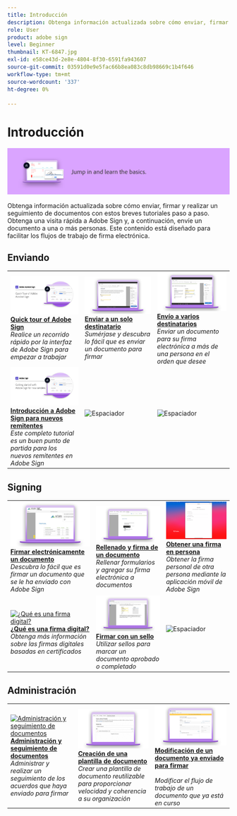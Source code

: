 ```yaml
---
title: Introducción
description: Obtenga información actualizada sobre cómo enviar, firmar y realizar un seguimiento de documentos con estos breves tutoriales paso a paso
role: User
product: adobe sign
level: Beginner
thumbnail: KT-6847.jpg
exl-id: e58ce43d-2e8e-4804-8f30-6591fa943607
source-git-commit: 03591d0e9e5fac66b8ea083c8db98669c1b4f646
workflow-type: tm+mt
source-wordcount: '337'
ht-degree: 0%

---
```


# Introducción

![Imagen de inicio de Sign](../assets/Hero-GettingStarted.png)

Obtenga información actualizada sobre cómo enviar, firmar y realizar un seguimiento de documentos con estos breves tutoriales paso a paso. Obtenga una visita rápida a Adobe Sign y, a continuación, envíe un documento a una o más personas. Este contenido está diseñado para facilitar los flujos de trabajo de firma electrónica.

## Enviando

<table style="table-layout:fixed">
<tr>
 <td>
    <a href="quick-tour.md">
      <img alt="Quick tour of Adobe Sign" src="../assets/Quick-Tour.png" />
    </a>
    <div>
    <a href="quick-tour.md"><strong>Quick tour of Adobe Sign</strong></a>
    </div>
    <em>Realice un recorrido rápido por la interfaz de Adobe Sign para empezar a trabajar</em>
    <br>
  </td>
  <td>
    <a href="send-to-single-recipient.md">
      <img alt="Enviar a un solo destinatario" src="../assets/Send-to-single-recipient.png" />
    </a>
    <div>
    <a href="send-to-single-recipient.md"><strong>Enviar a un solo destinatario</strong></a>
    </div>
    <em>Sumérjase y descubra lo fácil que es enviar un documento para firmar</em>
    <br>
  </td>
  <td>
    <a href="send-to-multiple-recipients.md">
      <img alt="Envío a varios destinatarios" src="../assets/Sending-to-multiple-recipients.png" />
    </a>
    <div>
    <a href="send-to-multiple-recipients.md"><strong>Envío a varios destinatarios</strong></a>
    </div>
    <em>Enviar un documento para su firma electrónica a más de una persona en el orden que desee</em>
    <br>
  </td>
</tr>
<tr>
  <td>
    <a href="new-sender.md">
      <img alt="Introducción a Adobe Sign para nuevos remitentes" src="../assets/gettingstartednew.png" />
    </a>
    <div>
    <a href="new-sender.md"><strong>Introducción a Adobe Sign para nuevos remitentes</strong></a>
    </div>
    <em>Este completo tutorial es un buen punto de partida para los nuevos remitentes en Adobe Sign</em>
    <br>
  </td>
  <td>
    <img alt="Espaciador" src="../assets/Grayspacer.png" />
    <div>
    <br>
  </td>
  <td>
    <img alt="Espaciador" src="../assets/Grayspacer.png" />
    <div>
    <br>
  </td>
</tr>
</table>

## Signing

<table style="table-layout:fixed">
<tr>
  <td>
    <a href="electronically-sign-a-document.md">
      <img alt="Firmar electrónicamente un documento" src="../assets/Electronically-sign.png" />
    </a>
    <div>
    <a href="electronically-sign-a-document.md"><strong>Firmar electrónicamente un documento</strong></a>
    </div>
    <em>Descubra lo fácil que es firmar un documento que se le ha enviado con Adobe Sign</em>
    <br>
  </td>
  <td>
    <a href="fill-and-sign.md">
      <img alt="Rellenado y firma de un documento" src="../assets/FillandSign.png" />
    </a>
    <div>
    <a href="fill-and-sign.md"><strong>Rellenado y firma de un documento</strong></a>
    </div>
    <em>Rellenar formularios y agregar su firma electrónica a documentos</em>
    <br>
  </td>
  <td>
    <a href="sign-in-person.md">
      <img alt="Obtener una firma en persona" src="../assets/In-person.png" />
    </a>
    <div>
    <a href="sign-in-person.md"><strong>Obtener una firma en persona</strong></a>
    </div>
    <em>Obtener la firma personal de otra persona mediante la aplicación móvil de Adobe Sign</em>
    <br>
  </td>
</tr>
<tr>
  <td>
    <a href="sign-with-a-digital-signature.md">
      <img alt="¿Qué es una firma digital?" src="../assets/Whatisdigsig_1280.jpg" />
    </a>
    <div>
    <a href="sign-with-a-digital-signature.md"><strong>¿Qué es una firma digital?</strong></a>
    </div>
    <em>Obtenga más información sobre las firmas digitales basadas en certificados</em>
    <br>
  </td>
  <td>
    <a href="sign-with-a-stamp.md">
      <img alt="Firmar con un sello" src="../assets/Stamp.png" />
    </a>
    <div>
    <a href="sign-with-a-stamp.md"><strong>Firmar con un sello</strong></a>
    </div>
    <em>Utilizar sellos para marcar un documento aprobado o completado</em>
     <br>
  </td> 
  <td>
    <img alt="Espaciador" src="../assets/Grayspacer.png" />
    <div>
    <br>
  </td>
</tr>  
</table>

## Administración

<table style="table-layout:fixed">
<tr>
  <td>
    <a href="manage-and-track.md">
      <img alt="Administración y seguimiento de documentos" src="../assets/Managing.png" />
    </a>
    <div>
    <a href="manage-and-track.md"><strong>Administración y seguimiento de documentos</strong></a>
    </div>
    <em>Administrar y realizar un seguimiento de los acuerdos que haya enviado para firmar</em>
    <br>
  </td>
  <td>
    <a href="../sign-advanced-users/create-a-template.md">
      <img alt="Creación de una plantilla de documento" src="../assets/Template.png" />
    </a>
    <div>
    <a href="../sign-advanced-users/create-a-template.md"><strong>Creación de una plantilla de documento</strong></a>
    </div>
    <em>Crear una plantilla de documento reutilizable para proporcionar velocidad y coherencia a su organización</em>
    <br>
  </td>
  <td>
    <a href="modify-in-flight.md">
      <img alt="Modificación de un documento ya enviado para firmar" src="../assets/Modifying-sending.png" />
    </a>
    <div>
    <a href="modify-in-flight.md"><strong>Modificación de un documento ya enviado para firmar</strong></a>
    </div>
    <br>
    <em>Modificar el flujo de trabajo de un documento que ya está en curso</em>
  </td>
</tr>
</table>
